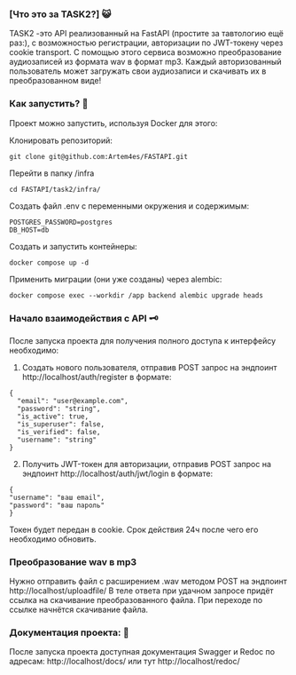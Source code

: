 ### [Что это за TASK2?] :smiley_cat: 
TASK2 -это API реализованный на FastAPI (простите за тавтологию ещё раз:), с возможностью регистрации, авторизации по JWT-токену через cookie transport.
С помощью этого сервиса возможно преобразование аудиозаписей из формата wav в формат mp3. Каждый авторизованный
пользователь может загружать свои аудиозаписи и скачивать их в преобразованном виде!

### Как запустить? :space_invader:
Проект можно запустить, используя Docker для этого:

Клонировать репозиторий:

```
git clone git@github.com:Artem4es/FASTAPI.git
```
Перейти в папку /infra

```
cd FASTAPI/task2/infra/
```
Создать файл .env с переменными окружения и содержимым:

```
POSTGRES_PASSWORD=postgres
DB_HOST=db
```

Cоздать и запустить контейнеры:

```
docker compose up -d
```

Применить миграции (они уже созданы) через alembic:

```
docker compose exec --workdir /app backend alembic upgrade heads
```


### Начало взаимодействия с API :old_key:
После запуска проекта для получения полного доступа к интерфейсу необходимо: 

1. Создать нового пользователя, отправив POST запрос на эндпоинт http://localhost/auth/register в формате:

```
{
  "email": "user@example.com",
  "password": "string",
  "is_active": true,
  "is_superuser": false,
  "is_verified": false,
  "username": "string"
}
```

2. Получить JWT-токен для авторизации, отправив POST запрос на эндпоинт http://localhost/auth/jwt/login в формате: 
```
{
"username": "ваш email",
"password": "ваш пароль"
}
```
Токен будет передан в cookie. Cрок действия 24ч после чего его необходимо обновить.

### Преобразование wav в mp3
Нужно отправить файл с расширением .wav методом POST на эндпоинт http://localhost/uploadfile/
В теле ответа при удачном запросе придёт ссылка на скачивание преобразованного файла.
При переходе по ссылке начнётся скачивание файла.


### Документация проекта: :blue_book:
После запуска проекта доступная документация Swagger и Redoc по адресам:
http://localhost/docs/
или тут
http://localhost/redoc/
